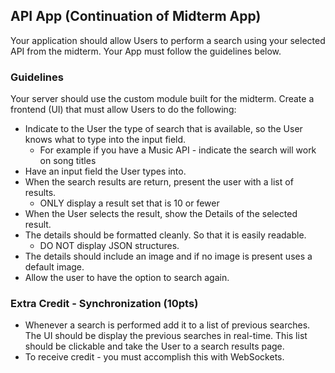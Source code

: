 
## API App (Continuation of Midterm App)

Your application should allow Users to perform a search using your selected API from the midterm.  Your App must follow the guidelines below.

### Guidelines
Your server should use the custom module built for the midterm.  Create a frontend (UI) that must allow Users to do the following:

- Indicate to the User the type of search that is available, so the User knows what to type into the input field.
    - For example if you have a Music API - indicate the search will work on song titles
- Have an input field the User types into.
- When the search results are return, present the user with a list of results.
    - ONLY display a result set that is 10 or fewer
- When the User selects the result, show the Details of the selected result.
- The details should be formatted cleanly. So that it is easily readable.
    - DO NOT display JSON structures.
- The details should include an image and if no image is present uses a default image.
- Allow the user to have the option to search again.


### Extra Credit - Synchronization (10pts)
- Whenever a search is performed add it to a list of previous searches. The UI should be display the previous searches in real-time.  This list should be clickable and take the User to a search results page.
- To receive credit - you must accomplish this with WebSockets.
